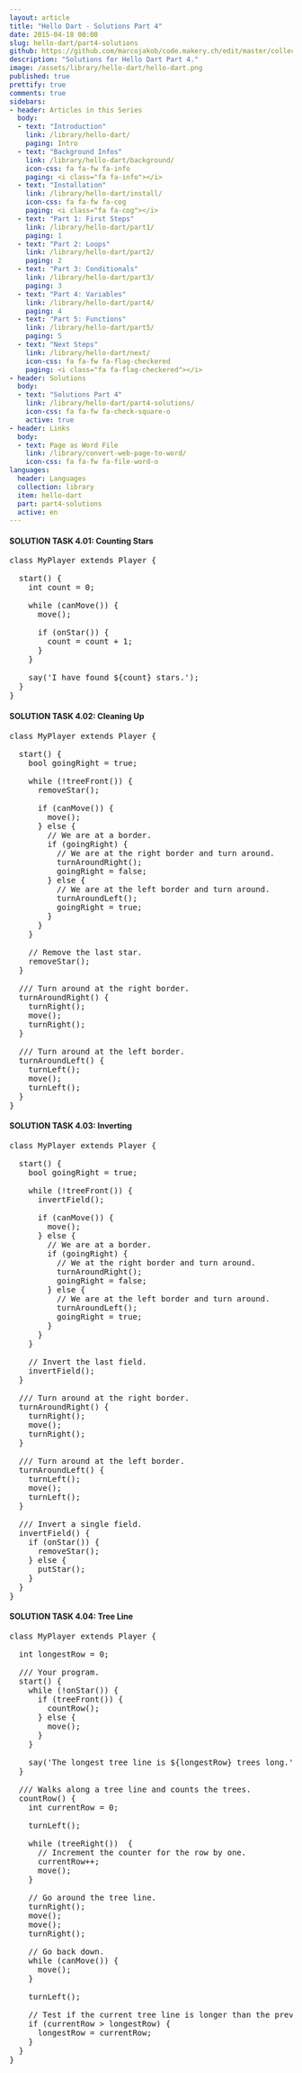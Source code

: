 ```yaml
---
layout: article
title: "Hello Dart - Solutions Part 4"
date: 2015-04-18 00:00
slug: hello-dart/part4-solutions
github: https://github.com/marcojakob/code.makery.ch/edit/master/collections/library/hello-dart-en-part4-solutions.md
description: "Solutions for Hello Dart Part 4."
image: /assets/library/hello-dart/hello-dart.png
published: true
prettify: true
comments: true
sidebars:
- header: Articles in this Series
  body:
  - text: "Introduction"
    link: /library/hello-dart/
    paging: Intro
  - text: "Background Infos"
    link: /library/hello-dart/background/
    icon-css: fa fa-fw fa-info
    paging: <i class="fa fa-info"></i>
  - text: "Installation"
    link: /library/hello-dart/install/
    icon-css: fa fa-fw fa-cog
    paging: <i class="fa fa-cog"></i>
  - text: "Part 1: First Steps"
    link: /library/hello-dart/part1/
    paging: 1
  - text: "Part 2: Loops"
    link: /library/hello-dart/part2/
    paging: 2
  - text: "Part 3: Conditionals"
    link: /library/hello-dart/part3/
    paging: 3
  - text: "Part 4: Variables"
    link: /library/hello-dart/part4/
    paging: 4
  - text: "Part 5: Functions"
    link: /library/hello-dart/part5/
    paging: 5
  - text: "Next Steps"
    link: /library/hello-dart/next/
    icon-css: fa fa-fw fa-flag-checkered
    paging: <i class="fa fa-flag-checkered"></i>
- header: Solutions
  body:
  - text: "Solutions Part 4"
    link: /library/hello-dart/part4-solutions/
    icon-css: fa fa-fw fa-check-square-o
    active: true
- header: Links
  body:
  - text: Page as Word File
    link: /library/convert-web-page-to-word/
    icon-css: fa fa-fw fa-file-word-o
languages:
  header: Languages
  collection: library
  item: hello-dart
  part: part4-solutions
  active: en
---
```


#### <i class="fa fa-check-square-o mg-t-lg"></i> SOLUTION TASK 4.01: Counting Stars

<pre class="prettyprint lang-dart">
class MyPlayer extends Player {

  start() {
    int count = 0;

    while (canMove()) {
      move();

      if (onStar()) {
        count = count + 1;
      }
    }

    say('I have found ${count} stars.');
  }
}
</pre>


#### <i class="fa fa-check-square-o mg-t-lg"></i> SOLUTION TASK 4.02: Cleaning Up

<pre class="prettyprint lang-dart">
class MyPlayer extends Player {

  start() {
    bool goingRight = true;

    while (!treeFront()) {
      removeStar();

      if (canMove()) {
        move();
      } else {
        // We are at a border.
        if (goingRight) {
          // We are at the right border and turn around.
          turnAroundRight();
          goingRight = false;
        } else {
          // We are at the left border and turn around.
          turnAroundLeft();
          goingRight = true;
        }
      }
    }

    // Remove the last star.
    removeStar();
  }

  /// Turn around at the right border.
  turnAroundRight() {
    turnRight();
    move();
    turnRight();
  }

  /// Turn around at the left border.
  turnAroundLeft() {
    turnLeft();
    move();
    turnLeft();
  }
}
</pre>


#### <i class="fa fa-check-square-o mg-t-lg"></i> SOLUTION TASK 4.03: Inverting

<pre class="prettyprint lang-dart">
class MyPlayer extends Player {

  start() {
    bool goingRight = true;

    while (!treeFront()) {
      invertField();

      if (canMove()) {
        move();
      } else {
        // We are at a border.
        if (goingRight) {
          // We at the right border and turn around.
          turnAroundRight();
          goingRight = false;
        } else {
          // We are at the left border and turn around.
          turnAroundLeft();
          goingRight = true;
        }
      }
    }

    // Invert the last field.
    invertField();
  }

  /// Turn around at the right border.
  turnAroundRight() {
    turnRight();
    move();
    turnRight();
  }

  /// Turn around at the left border.
  turnAroundLeft() {
    turnLeft();
    move();
    turnLeft();
  }

  /// Invert a single field.
  invertField() {
    if (onStar()) {
      removeStar();
    } else {
      putStar();
    }
  }
}
</pre>


#### <i class="fa fa-check-square-o mg-t-lg"></i> SOLUTION TASK 4.04: Tree Line

<pre class="prettyprint lang-dart">
class MyPlayer extends Player {

  int longestRow = 0;

  /// Your program.
  start() {
    while (!onStar()) {
      if (treeFront()) {
        countRow();
      } else {
        move();
      }
    }

    say('The longest tree line is ${longestRow} trees long.');
  }

  /// Walks along a tree line and counts the trees.
  countRow() {
    int currentRow = 0;

    turnLeft();

    while (treeRight())  {
      // Increment the counter for the row by one.
      currentRow++;
      move();
    }

    // Go around the tree line.
    turnRight();
    move();
    move();
    turnRight();

    // Go back down.
    while (canMove()) {
      move();
    }

    turnLeft();

    // Test if the current tree line is longer than the previous lines.
    if (currentRow > longestRow) {
      longestRow = currentRow;
    }
  }
}
</pre>
